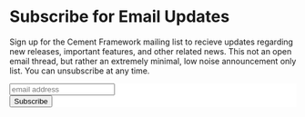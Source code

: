 # Subscribe for Email Updates

Sign up for the Cement Framework mailing list to recieve updates regarding new releases, important features, and other related news.  This not an open email thread, but rather an extremely minimal, low noise announcement only list.  You can unsubscribe at any time.

<!-- Begin MailChimp Signup Form -->
  <link href="http://cdn-images.mailchimp.com/embedcode/slim-081711.css" rel="stylesheet" type="text/css">
  <style type="text/css">
    #mc_embed_signup{background:#fff; clear:left; font:14px Helvetica,Arial,sans-serif; }
    /* Add your own MailChimp form style overrides in your site stylesheet or in this style block.
       We recommend moving this block and the preceding CSS link to the HEAD of your HTML file. */
  </style>
  <div id="mc_embed_signup">
  <form action="http://datafolklabs.us7.list-manage.com/subscribe/post?u=444ce23fdf1c30e830f893b57&amp;id=7be3a6a31e" method="post" id="mc-embedded-subscribe-form" name="mc-embedded-subscribe-form" class="validate" target="_blank" novalidate>
      <div id="mc_embed_signup_scroll">
        <input type="email" value="" name="EMAIL" class="email" id="mce-EMAIL" placeholder="email address" required>
        <!-- real people should not fill this in and expect good things - do not remove this or risk form bot signups-->
        <div style="position: absolute; left: -5000px;"><input type="text" name="b_444ce23fdf1c30e830f893b57_7be3a6a31e" tabindex="-1" value=""></div>
        <div class="clear"><input type="submit" value="Subscribe" name="subscribe" id="mc-embedded-subscribe" class="button"></div>
      </div>
  </form>
  </div>
<!-- End MailChimp Signup Form -->
